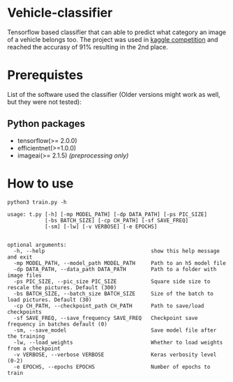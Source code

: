 # Vehicle-classifier
Tensorflow based classifier that can able to predict what category an image of a vehicle belongs too. The project was used in [kaggle competition](https://www.kaggle.com/c/vehicle) and reached the accurasy of 91% resulting in the 2nd place.

# Prerequistes
List of the software used the classifier (Older versions might work as well, but they were not tested):


## Python packages

* tensorflow(>= 2.0.0)
* efficientnet(>=1.0.0)
* imageai(>= 2.1.5) *(preprocessing only)*

# How to use

    python3 train.py -h

    usage: t.py [-h] [-mp MODEL_PATH] [-dp DATA_PATH] [-ps PIC_SIZE]
                [-bs BATCH_SIZE] [-cp CH_PATH] [-sf SAVE_FREQ]
                [-sm] [-lw] [-v VERBOSE] [-e EPOCHS] 


    optional arguments:
      -h, --help                                  show this help message and exit
      -mp MODEL_PATH, --model_path MODEL_PATH     Path to an h5 model file
      -dp DATA_PATH, --data_path DATA_PATH        Path to a folder with image files
      -ps PIC_SIZE, --pic_size PIC_SIZE           Square side size to rescale the pictures. Default (300)
      -bs BATCH_SIZE, --batch_size BATCH_SIZE     Size of the batch to load pictures. Default (30)
      -cp CH_PATH, --checkpoint_path CH_PATH      Path to save/load checkpoints
      -sf SAVE_FREQ, --save_frequency SAVE_FREQ   Checkpoint save frequency in batches default (0)
      -sm, --save_model                           Save model file after the training
      -lw, --load_weights                         Whether to load weights from a checkpoint
      -v VERBOSE, --verbose VERBOSE               Keras verbosity level (0-2)
      -e EPOCHS, --epochs EPOCHS                  Number of epochs to train
      
  
